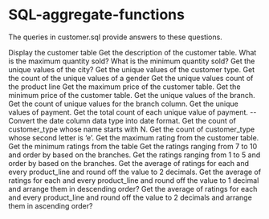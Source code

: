 # SQL-aggregate-functions
The queries in customer.sql provide answers to these questions.

Display the customer table
Get the description of the customer table.
What is the maximum quantity sold?
 What is the minimum quantity sold?
Get the unique values of the city?
Get the unique values of the customer type.
 Get the count of the unique values of a gender
Get the unique values count of the product line
Get the maximum price of the customer table.
Get the minimum price of the customer table.
Get the unique values of the branch.
Get the count of unique values for the branch column.
Get the unique values of payment.
Get the total count of each unique value of payment.
-- Convert the date column data type into date format.
Get the count of customer_type whose name starts with N.
Get the count of customer_type whose second letter is ‘e’.
Get the maximum rating from the customer table.
Get the minimum ratings from the table
Get the ratings ranging from 7 to 10 and order by based on the branches.
Get the ratings ranging from 1 to 5 and order by based on the branches.
Get the average of ratings for each and every product_line and round off the value to 2 decimals.
Get the average of ratings for each and every product_line and round off the value to 1 decimal and arrange them in descending order?
Get the average of ratings for each and every product_line and round off the value to 2 decimals and arrange them in ascending order?
